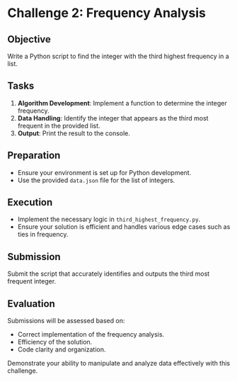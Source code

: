 # Challenge 2: Frequency Analysis

## Objective
Write a Python script to find the integer with the third highest frequency in a list.

## Tasks
1. **Algorithm Development**: Implement a function to determine the integer frequency.
2. **Data Handling**: Identify the integer that appears as the third most frequent in the provided list.
3. **Output**: Print the result to the console.

## Preparation
- Ensure your environment is set up for Python development.
- Use the provided `data.json` file for the list of integers.

## Execution
- Implement the necessary logic in `third_highest_frequency.py`.
- Ensure your solution is efficient and handles various edge cases such as ties in frequency.

## Submission
Submit the script that accurately identifies and outputs the third most frequent integer.

## Evaluation
Submissions will be assessed based on:
- Correct implementation of the frequency analysis.
- Efficiency of the solution.
- Code clarity and organization.

Demonstrate your ability to manipulate and analyze data effectively with this challenge.